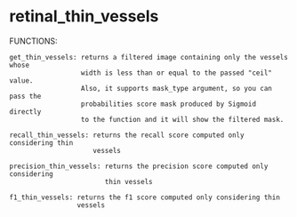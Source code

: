 # retinal_thin_vessels
FUNCTIONS:

    get_thin_vessels: returns a filtered image containing only the vessels whose 
                      width is less than or equal to the passed "ceil" value. 
                      Also, it supports mask_type argument, so you can pass the 
                      probabilities score mask produced by Sigmoid directly
                      to the function and it will show the filtered mask.

    recall_thin_vessels: returns the recall score computed only considering thin
                         vessels

    precision_thin_vessels: returns the precision score computed only considering
                            thin vessels

    f1_thin_vessels: returns the f1 score computed only considering thin
                     vessels
